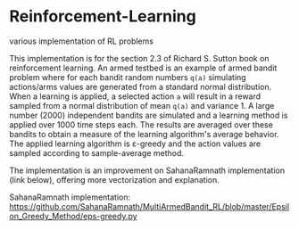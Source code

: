 # Reinforcement-Learning
various implementation of RL problems

This implementation is for the section 2.3 of Richard S. Sutton book on reinforcement learning.
An armed testbed is an example of armed bandit problem where for each bandit random numbers `q(a)`
simulating actions/arms values are generated from a standard normal distribution. When a learning
is applied, a selected action `a` will result in a reward sampled from a normal distribution of mean
`q(a)` and variance 1. A large number (2000) independent bandits are simulated and a learning method
is applied over 1000 time steps each. The results are averaged over these bandits to obtain a measure
of the learning algorithm's average behavior. The applied learning algorithm is ε-greedy and
the action values are sampled according to sample-average method.

The implementation is an improvement on SahanaRamnath implementation (link below), offering more
vectorization and explanation.

SahanaRamnath implementation:
https://github.com/SahanaRamnath/MultiArmedBandit_RL/blob/master/Epsilon_Greedy_Method/eps-greedy.py
